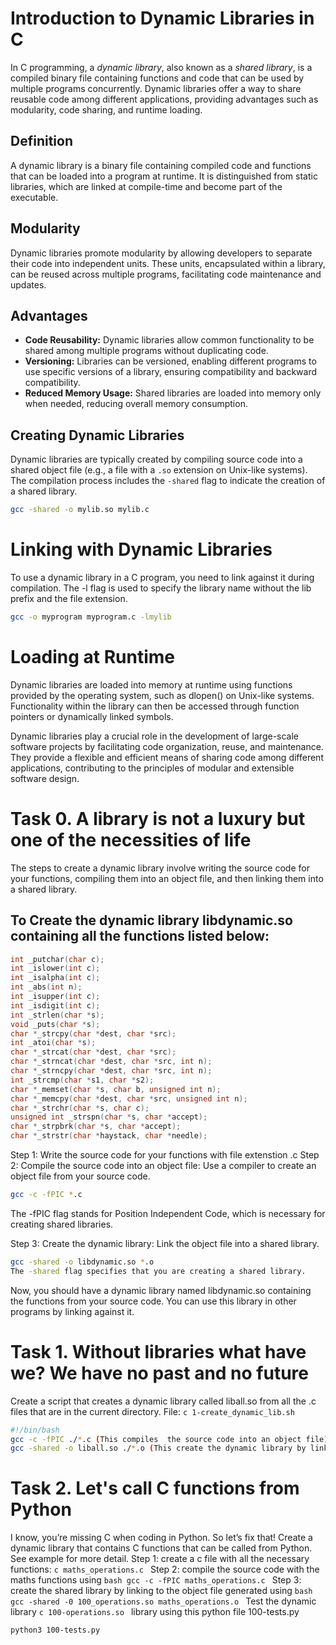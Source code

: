# Introduction to Dynamic Libraries in C

In C programming, a *dynamic library*, also known as a *shared library*, is a compiled binary file containing functions and code that can be used by multiple programs concurrently. Dynamic libraries offer a way to share reusable code among different applications, providing advantages such as modularity, code sharing, and runtime loading.

## Definition

A dynamic library is a binary file containing compiled code and functions that can be loaded into a program at runtime. It is distinguished from static libraries, which are linked at compile-time and become part of the executable.

## Modularity

Dynamic libraries promote modularity by allowing developers to separate their code into independent units. These units, encapsulated within a library, can be reused across multiple programs, facilitating code maintenance and updates.

## Advantages

- **Code Reusability:** Dynamic libraries allow common functionality to be shared among multiple programs without duplicating code.
- **Versioning:** Libraries can be versioned, enabling different programs to use specific versions of a library, ensuring compatibility and backward compatibility.
- **Reduced Memory Usage:** Shared libraries are loaded into memory only when needed, reducing overall memory consumption.

## Creating Dynamic Libraries

Dynamic libraries are typically created by compiling source code into a shared object file (e.g., a file with a `.so` extension on Unix-like systems). The compilation process includes the `-shared` flag to indicate the creation of a shared library.

```bash
gcc -shared -o mylib.so mylib.c
```

# Linking with Dynamic Libraries
To use a dynamic library in a C program, you need to link against it during compilation. The -l flag is used to specify the library name without the lib prefix and the file extension.

```bash
gcc -o myprogram myprogram.c -lmylib
```

# Loading at Runtime
Dynamic libraries are loaded into memory at runtime using functions provided by the operating system, such as dlopen() on Unix-like systems. Functionality within the library can then be accessed through function pointers or dynamically linked symbols.

Dynamic libraries play a crucial role in the development of large-scale software projects by facilitating code organization, reuse, and maintenance. They provide a flexible and efficient means of sharing code among different applications, contributing to the principles of modular and extensible software design.

# Task 0. A library is not a luxury but one of the necessities of life
The steps to create a dynamic library involve writing the source code for your functions, compiling them into an object file, and then linking them into a shared library.
## To Create the dynamic library libdynamic.so containing all the functions listed below:
```c
int _putchar(char c);
int _islower(int c);
int _isalpha(int c);
int _abs(int n);
int _isupper(int c);
int _isdigit(int c);
int _strlen(char *s);
void _puts(char *s);
char *_strcpy(char *dest, char *src);
int _atoi(char *s);
char *_strcat(char *dest, char *src);
char *_strncat(char *dest, char *src, int n);
char *_strncpy(char *dest, char *src, int n);
int _strcmp(char *s1, char *s2);
char *_memset(char *s, char b, unsigned int n);
char *_memcpy(char *dest, char *src, unsigned int n);
char *_strchr(char *s, char c);
unsigned int _strspn(char *s, char *accept);
char *_strpbrk(char *s, char *accept);
char *_strstr(char *haystack, char *needle);
```
Step 1: Write the source code for your functions with file extenstion .c 
Step 2: Compile the source code into an object file: Use a compiler to create an object file from your source code.

```bash 
gcc -c -fPIC *.c
```
The -fPIC flag stands for Position Independent Code, which is necessary for creating shared libraries.

Step 3: Create the dynamic library: Link the object file into a shared library.
```bash
gcc -shared -o libdynamic.so *.o
The -shared flag specifies that you are creating a shared library.
```
Now, you should have a dynamic library named libdynamic.so containing the functions from your source code. You can use this library in other programs by linking against it.

# Task 1. Without libraries what have we? We have no past and no future
Create a script that creates a dynamic library called liball.so from all the .c files that are in the current directory.
File: ```c 1-create_dynamic_lib.sh```
```bash
#!/bin/bash
gcc -c -fPIC ./*.c (This compiles  the source code into an object file)
gcc -shared -o liball.so ./*.o (This create the dynamic library by linking the object file into a shared library.)
```

# Task 2. Let's call C functions from Python
I know, you’re missing C when coding in Python. So let’s fix that!
Create a dynamic library that contains C functions that can be called from Python. See example for more detail.
Step 1: create a c file with all the necessary functions: ```c maths_operations.c ``` 
Step 2: compile the source code with the maths functions using ```bash gcc -c -fPIC maths_operations.c ```
Step 3: create the shared library by linking to the object file generated using ```bash gcc -shared -0 100_operations.so maths_operations.o ```
Test the dynamic library ```c 100-operations.so ``` library using this python file 100-tests.py
```bash
python3 100-tests.py
```
